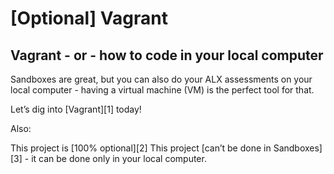 # [Optional] Vagrant

## Vagrant - or - how to code in your local computer

Sandboxes are great, but you can also do your ALX assessments on your local computer - having a virtual machine (VM) is the perfect tool for that.

Let’s dig into [Vagrant][1] today!

Also:

This project is [100% optional][2]
This project [can’t be done in Sandboxes][3] - it can be done only in your local computer.

